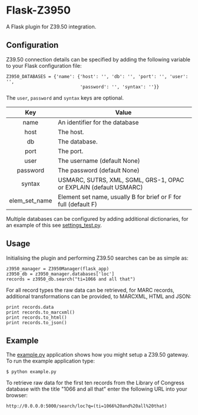 # Flask-Z3950

A Flask plugin for Z39.50 integration.


## Configuration

Z39.50 connection details can be specified by adding the following variable to
your Flask configuration file:

```
Z3950_DATABASES = {'name': {'host': '', 'db': '', 'port': '', 'user': '',
                            'password': '', 'syntax': ''}}
```

The `user`, `password` and `syntax` keys are optional.

|   Key         | Value                                                             |
|:-------------:|-------------------------------------------------------------------|
| name          | An identifier for the database                                    |
| host          | The host.                                                         |
| db            | The database.                                                     |
| port          | The port.                                                         |
| user          | The username (default None)                                       |
| password      | The password (default None)                                       |
| syntax        | USMARC, SUTRS, XML, SGML, GRS-1, OPAC or EXPLAIN (default USMARC) |
| elem_set_name | Element set name, usually B for brief or F for full (default F)   |


Multiple databases can be configured by adding additional dictionaries, for an
example of this see [settings_test.py](settings_test.py).


## Usage

Initialising the plugin and performing Z39.50 searches can be as simple as:

```
z3950_manager = Z3950Manager(flask_app)
z3950_db = z3950_manager.databases['loc']
records = z3950_db.search("ti=1066 and all that")
```

For all record types the raw data can be retrieved, for MARC records, additional
transformations can be provided, to MARCXML, HTML and JSON:

```
print records.data
print records.to_marcxml()
print records.to_html()
print records.to_json()
```


## Example

The [example.py](example.py) application shows how you might setup a Z39.50
gateway. To run the example application type:

```
$ python example.py
```

To retrieve raw data for the first ten records from the Library of Congress
database with the title "1066 and all that" enter the following URL into
your browser:

```
http://0.0.0.0:5000/search/loc?q=(ti=1066%20and%20all%20that)
```
